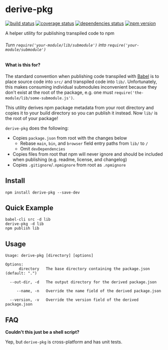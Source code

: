 # derive-pkg

[![build status][build-badge]][build-href]
[![coverage status][coverage-badge]][coverage-href]
[![dependencies status][deps-badge]][deps-href]
[![npm version][npm-badge]][npm-href]

A helper utility for publishing transpiled code to npm

###### Turn `require('your-module/lib/submodule')` into `require('your-module/submodule')`

#### What is this for?

The standard convention when publishing code transpiled with [Babel](https://github.com/babel/babel) is to place source code into `src/` and transpiled code into `lib/`. Unfortunately, this makes consuming individual submodules inconvenient because they don't exist at the root of the package, e.g. one must `require('the-module/lib/some-submodule.js')`.

This utility derives npm package metadata from your root directory and copies it to your build directory so you can publish it instead. Now `lib/` is the root of your package!

`derive-pkg` does the following:

- Copies `package.json` from root with the changes below
  - Rebase `main`, `bin`, and `browser` field entry paths from `lib/` to `/`
  - Omit `devDependencies`
- Copies files from root that npm will never ignore and should be included when publishing (e.g. readme, license, and changelog)
- Copies `.gitignore`/`.npmignore` from root as `.npmignore`

## Install

```
npm install derive-pkg --save-dev
```

## Quick Example

```
babel-cli src -d lib
derive-pkg -d lib
npm publish lib
```

## Usage

```
Usage: derive-pkg [directory] [options]

Options:
      directory   The base directory containing the package.json (default: ".")

  --out-dir, -d   The output directory for the derived package.json

     --name, -n   Override the name field of the derived package.json

  --version, -v   Override the version field of the derived package.json
```

## FAQ

**Couldn't this just be a shell script?**

Yep, but `derive-pkg` is cross-platform and has unit tests.

[npm-badge]: https://badge.fury.io/js/derive-pkg.svg
[npm-href]: https://www.npmjs.com/package/derive-pkg
[build-badge]: https://travis-ci.org/rtsao/derive-pkg.svg?branch=master
[build-href]: https://travis-ci.org/rtsao/derive-pkg
[coverage-badge]: https://coveralls.io/repos/rtsao/derive-pkg/badge.svg?branch=master&service=github
[coverage-href]: https://coveralls.io/github/rtsao/derive-pkg?branch=master
[deps-badge]: https://david-dm.org/rtsao/derive-pkg.svg
[deps-href]: https://david-dm.org/rtsao/derive-pkg
